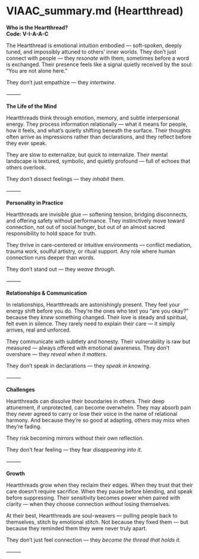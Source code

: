 # VIAAC_summary.md (Heartthread)

**Who is the Heartthread?**  
**Code: V-I-A-A-C**

The Heartthread is emotional intuition embodied — soft-spoken, deeply tuned, and impossibly attuned to others’ inner worlds. They don’t just connect with people — they *resonate* with them, sometimes before a word is exchanged. Their presence feels like a signal quietly received by the soul: “You are not alone here.”

They don’t just empathize — they *intertwine*.

⸻

**The Life of the Mind**

Heartthreads think through emotion, memory, and subtle interpersonal energy. They process information relationally — what it means for people, how it feels, and what’s quietly shifting beneath the surface. Their thoughts often arrive as impressions rather than declarations, and they reflect before they ever speak.

They are slow to externalize, but quick to internalize. Their mental landscape is textured, symbolic, and quietly profound — full of echoes that others overlook.

They don’t dissect feelings — they *inhabit* them.

⸻

**Personality in Practice**

Heartthreads are invisible glue — softening tension, bridging disconnects, and offering safety without performance. They instinctively move toward connection, not out of social hunger, but out of an almost sacred responsibility to hold space for truth.

They thrive in care-centered or intuitive environments — conflict mediation, trauma work, soulful artistry, or ritual support. Any role where human connection runs deeper than words.

They don’t stand out — they *weave through*.

⸻

**Relationships & Communication**

In relationships, Heartthreads are astonishingly present. They feel your energy shift before you do. They’re the ones who text you “are you okay?” because they *knew* something changed. Their love is steady and spiritual, felt even in silence. They rarely need to explain their care — it simply arrives, real and unforced.

They communicate with subtlety and honesty. Their vulnerability is raw but measured — always offered with emotional awareness. They don’t overshare — they *reveal when it matters*.

They don’t speak in declarations — they *speak in knowing*.

⸻

**Challenges**

Heartthreads can dissolve their boundaries in others. Their deep attunement, if unprotected, can become overwhelm. They may absorb pain they never agreed to carry or lose their voice in the name of relational harmony. And because they’re so good at adapting, others may miss when they’re fading.

They risk becoming mirrors without their own reflection.

They don’t fear feeling — they fear *disappearing into it*.

⸻

**Growth**

Heartthreads grow when they reclaim their edges. When they trust that their care doesn’t require sacrifice. When they pause before blending, and speak before suppressing. Their sensitivity becomes power when paired with clarity — when they choose connection *without* losing themselves.

At their best, Heartthreads are soul-weavers — pulling people back to themselves, stitch by emotional stitch. Not because they fixed them — but because they reminded them they were never truly apart.

They don’t just feel connection — they *become the thread that holds it*.

⸻
